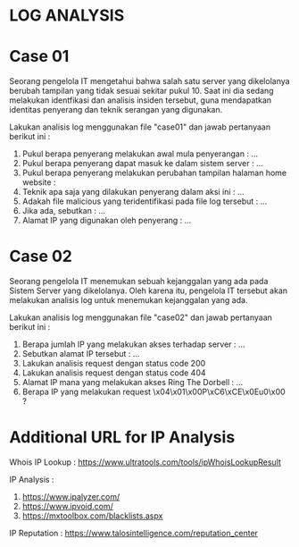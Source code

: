 # LOG ANALYSIS
        
# Case 01
Seorang pengelola IT mengetahui bahwa salah satu server yang dikelolanya berubah tampilan yang tidak sesuai sekitar pukul 10. Saat ini dia sedang melakukan identfikasi dan analisis insiden tersebut, guna mendapatkan identitas penyerang dan teknik serangan yang digunakan.

Lakukan analisis log menggunakan file "case01" dan jawab pertanyaan berikut ini :
1. Pukul berapa penyerang melakukan awal mula penyerangan : ...
2. Pukul berapa penyerang dapat masuk ke dalam sistem server : ...
3. Pukul berapa penyerang melakukan perubahan tampilan halaman home website :
4. Teknik apa saja yang dilakukan penyerang dalam aksi ini : ...
5. Adakah file malicious yang teridentifikasi pada file log tersebut : ...
6. Jika ada, sebutkan : ...
7. Alamat IP yang digunakan oleh penyerang : ...

# Case 02
Seorang pengelola IT menemukan sebuah kejanggalan yang ada pada Sistem Server yang dikelolanya. Oleh karena itu, pengelola IT tersebut akan melakukan analisis log untuk menemukan kejanggalan yang ada.

Lakukan analisis log menggunakan file "case02" dan jawab pertanyaan berikut ini :
1. Berapa jumlah IP yang melakukan akses terhadap server : ...
2. Sebutkan alamat IP tersebut : ...
3. Lakukan analisis request dengan status code 200
4. Lakukan analisis request dengan status code 404
5. Alamat IP mana yang melakukan akses Ring The Dorbell : ...
6. Berapa IP yang melakukan request \x04\x01\x00P\xC6\xCE\x0Eu0\x00 ?

# Additional URL for IP Analysis
Whois IP Lookup :
https://www.ultratools.com/tools/ipWhoisLookupResult

IP Analysis :
1. https://www.ipalyzer.com/
2. https://www.ipvoid.com/
3. https://mxtoolbox.com/blacklists.aspx

IP Reputation :
https://www.talosintelligence.com/reputation_center
